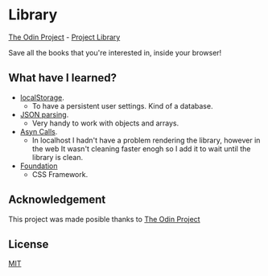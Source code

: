 # Library
[The Odin Project](https://www.theodinproject.com/) - [Project Library](https://www.theodinproject.com/courses/javascript/lessons/library)

Save all the books that you're interested in, inside your browser!

## What have I learned?
* [localStorage](https://developer.mozilla.org/en-US/docs/Web/API/Web_Storage_API/Using_the_Web_Storage_API).
  * To have a persistent user settings. Kind of a database.
* [JSON parsing](https://www.theodinproject.com/courses/javascript/lessons/json).
  * Very handy to work with objects and arrays.
* [Asyn Calls](https://www.theodinproject.com/courses/javascript/lessons/async).
  * In localhost I hadn't have a problem rendering the library, however in the
  web It wasn't cleaning faster enogh so I add it to wait until the library is
  clean.
* [Foundation](https://get.foundation/index.html)
  * CSS Framework.

## Acknowledgement
This project was made posible thanks to [The Odin Project](https://www.theodinproject.com/)

## License
[MIT](https://mit-license.org/)
